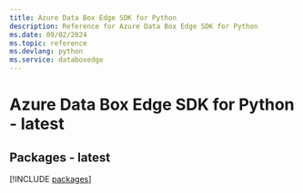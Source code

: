 ```yaml
---
title: Azure Data Box Edge SDK for Python
description: Reference for Azure Data Box Edge SDK for Python
ms.date: 09/02/2024
ms.topic: reference
ms.devlang: python
ms.service: databoxedge
---
```

# Azure Data Box Edge SDK for Python - latest
## Packages - latest
[!INCLUDE [packages](data-box-edge-index.md)]